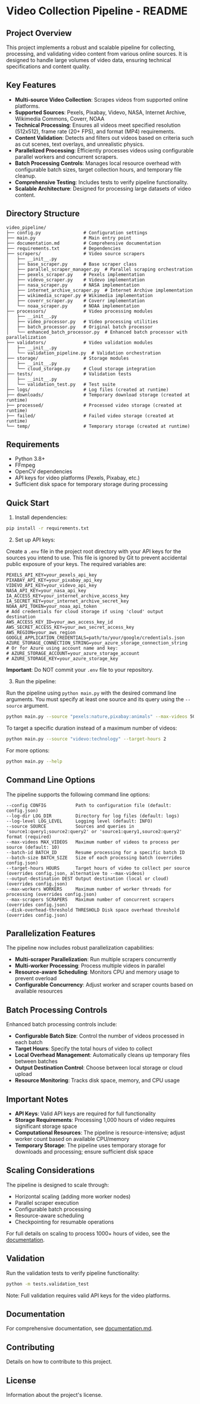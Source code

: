 # Video Collection Pipeline - README

## Project Overview

This project implements a robust and scalable pipeline for collecting, processing, and validating video content from various online sources. It is designed to handle large volumes of video data, ensuring technical specifications and content quality.

## Key Features

- **Multi-source Video Collection**: Scrapes videos from supported online platforms.
- **Supported Sources**: Pexels, Pixabay, Videvo, NASA, Internet Archive, Wikimedia Commons, Coverr, NOAA
- **Technical Processing**: Ensures all videos meet specified resolution (512x512), frame rate (20+ FPS), and format (MP4) requirements.
- **Content Validation**: Detects and filters out videos based on criteria such as cut scenes, text overlays, and unrealistic physics.
- **Parallelized Processing**: Efficiently processes videos using configurable parallel workers and concurrent scrapers.
- **Batch Processing Controls**: Manages local resource overhead with configurable batch sizes, target collection hours, and temporary file cleanup.
- **Comprehensive Testing**: Includes tests to verify pipeline functionality.
- **Scalable Architecture**: Designed for processing large datasets of video content.

## Directory Structure

```
video_pipeline/
├── config.py                # Configuration settings
├── main.py                  # Main entry point
├── documentation.md         # Comprehensive documentation
├── requirements.txt         # Dependencies
├── scrapers/                # Video source scrapers
│   ├── __init__.py
│   ├── base_scraper.py      # Base scraper class
│   ├── parallel_scraper_manager.py  # Parallel scraping orchestration
│   ├── pexels_scraper.py    # Pexels implementation
│   ├── videvo_scraper.py    # Videvo implementation
│   ├── nasa_scraper.py      # NASA implementation
│   ├── internet_archive_scraper.py  # Internet Archive implementation
│   ├── wikimedia_scraper.py # Wikimedia implementation
│   ├── coverr_scraper.py    # Coverr implementation
│   └── noaa_scraper.py      # NOAA implementation
├── processors/              # Video processing modules
│   ├── __init__.py
│   ├── video_processor.py   # Video processing utilities
│   ├── batch_processor.py   # Original batch processor
│   └── enhanced_batch_processor.py  # Enhanced batch processor with parallelization
├── validators/              # Video validation modules
│   ├── __init__.py
│   └── validation_pipeline.py  # Validation orchestration
├── storage/                 # Storage modules
│   ├── __init__.py
│   └── cloud_storage.py     # Cloud storage integration
├── tests/                   # Validation tests
│   ├── __init__.py
│   └── validation_test.py   # Test suite
├── logs/                    # Log files (created at runtime)
├── downloads/               # Temporary download storage (created at runtime)
├── processed/               # Processed video storage (created at runtime)
├── failed/                  # Failed video storage (created at runtime)
└── temp/                    # Temporary storage (created at runtime)
```

## Requirements

- Python 3.8+
- FFmpeg
- OpenCV dependencies
- API keys for video platforms (Pexels, Pixabay, etc.)
- Sufficient disk space for temporary storage during processing

## Quick Start

1. Install dependencies:

```bash
pip install -r requirements.txt
```

2. Set up API keys:

Create a `.env` file in the project root directory with your API keys for the sources you intend to use. This file is ignored by Git to prevent accidental public exposure of your keys. The required variables are:

```dotenv
PEXELS_API_KEY=your_pexels_api_key
PIXABAY_API_KEY=your_pixabay_api_key
VIDEVO_API_KEY=your_videvo_api_key
NASA_API_KEY=your_nasa_api_key
IA_ACCESS_KEY=your_internet_archive_access_key
IA_SECRET_KEY=your_internet_archive_secret_key
NOAA_API_TOKEN=your_noaa_api_token
# Add credentials for cloud storage if using 'cloud' output destination
AWS_ACCESS_KEY_ID=your_aws_access_key_id
AWS_SECRET_ACCESS_KEY=your_aws_secret_access_key
AWS_REGION=your_aws_region
GOOGLE_APPLICATION_CREDENTIALS=path/to/your/google/credentials.json
AZURE_STORAGE_CONNECTION_STRING=your_azure_storage_connection_string
# Or for Azure using account name and key:
# AZURE_STORAGE_ACCOUNT=your_azure_storage_account
# AZURE_STORAGE_KEY=your_azure_storage_key
```

**Important**: Do NOT commit your `.env` file to your repository.

3. Run the pipeline:

Run the pipeline using `python main.py` with the desired command line arguments. You must specify at least one source and its query using the `--source` argument.

```bash
python main.py --source "pexels:nature,pixabay:animals" --max-videos 50
```

To target a specific duration instead of a maximum number of videos:

```bash
python main.py --source "videvo:technology" --target-hours 2
```

For more options:

```bash
python main.py --help
```

## Command Line Options

The pipeline supports the following command line options:

```
--config CONFIG           Path to configuration file (default: config.json)
--log-dir LOG_DIR         Directory for log files (default: logs)
--log-level LOG_LEVEL     Logging level (default: INFO)
--source SOURCE           Sources and queries in 'source1:query1;source2:query2' or 'source1:query1,source2:query2' format (required)
--max-videos MAX_VIDEOS   Maximum number of videos to process per source (default: 10)
--batch-id BATCH_ID       Resume processing for a specific batch ID
--batch-size BATCH_SIZE   Size of each processing batch (overrides config.json)
--target-hours HOURS      Target hours of video to collect per source (overrides config.json, alternative to --max-videos)
--output-destination DEST Output destination (local or cloud) (overrides config.json)
--max-workers WORKERS     Maximum number of worker threads for processing (overrides config.json)
--max-scrapers SCRAPERS   Maximum number of concurrent scrapers (overrides config.json)
--disk-overhead-threshold THRESHOLD Disk space overhead threshold (overrides config.json)
```

## Parallelization Features

The pipeline now includes robust parallelization capabilities:

- **Multi-scraper Parallelization**: Run multiple scrapers concurrently
- **Multi-worker Processing**: Process multiple videos in parallel
- **Resource-aware Scheduling**: Monitors CPU and memory usage to prevent overload
- **Configurable Concurrency**: Adjust worker and scraper counts based on available resources

## Batch Processing Controls

Enhanced batch processing controls include:

- **Configurable Batch Size**: Control the number of videos processed in each batch
- **Target Hours**: Specify the total hours of video to collect
- **Local Overhead Management**: Automatically cleans up temporary files between batches
- **Output Destination Control**: Choose between local storage or cloud upload
- **Resource Monitoring**: Tracks disk space, memory, and CPU usage

## Important Notes

- **API Keys**: Valid API keys are required for full functionality
- **Storage Requirements**: Processing 1,000 hours of video requires significant storage space
- **Computational Resources**: The pipeline is resource-intensive; adjust worker count based on available CPU/memory
- **Temporary Storage**: The pipeline uses temporary storage for downloads and processing; ensure sufficient disk space

## Scaling Considerations

The pipeline is designed to scale through:

- Horizontal scaling (adding more worker nodes)
- Parallel scraper execution
- Configurable batch processing
- Resource-aware scheduling
- Checkpointing for resumable operations

For full details on scaling to process 1000+ hours of video, see the [documentation](documentation.md#scaling-considerations).

## Validation

Run the validation tests to verify pipeline functionality:

```bash
python -m tests.validation_test
```

Note: Full validation requires valid API keys for the video platforms.

## Documentation

For comprehensive documentation, see [documentation.md](documentation.md).

## Contributing

Details on how to contribute to this project.

## License

Information about the project's license.

